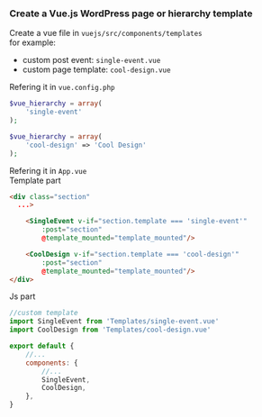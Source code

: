 ### Create a Vue.js WordPress page or hierarchy template
Create a vue file in ```vuejs/src/components/templates```  
for example: 
* custom post event: ```single-event.vue```  
* custom page template: ```cool-design.vue```  
  
Refering it in ```vue.config.php```
```php
$vue_hierarchy = array(
    'single-event'
);

$vue_hierarchy = array(
    'cool-design' => 'Cool Design'
);
```
Refering it in ```App.vue```  
Template part
```html
<div class="section" 
  ...>

    <SingleEvent v-if="section.template === 'single-event'" 
        :post="section" 
        @template_mounted="template_mounted"/>

    <CoolDesign v-if="section.template === 'cool-design'" 
        :post="section" 
        @template_mounted="template_mounted"/>
</div>
```
Js part
```js
//custom template
import SingleEvent from 'Templates/single-event.vue'
import CoolDesign from 'Templates/cool-design.vue'

export default {
	//...
	components: {
		//...
		SingleEvent,
		CoolDesign,
	},
}
```